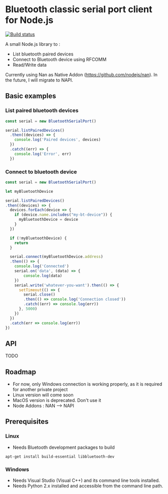 # Bluetooth classic serial port client for Node.js

[![Build status](https://ci.appveyor.com/api/projects/status/5pj8g6rh9ml9v52a?svg=true)](https://ci.appveyor.com/project/lrahobisoa/bluetooth-classic-serialport-client)

A small Node.js library to :
* List bluetooth paired devices
* Connect to Bluetooth device using RFCOMM
* Read/Write data

Currently using Nan as Native Addon (https://github.com/nodejs/nan). In the future, I will migrate to NAPI.

## Basic examples

### List paired bluetooth devices

``` javascript
const serial = new BluetoothSerialPort()

serial.listPairedDevices()
  .then((devices) => {
    console.log('Paired devices', devices)
  })
  .catch((err) => {
    console.log('Error', err)
  })
```

### Connect to bluetooth device

``` javascript
const serial = new BluetoothSerialPort()

let myBluetoothDevice

serial.listPairedDevices()
.then((devices) => {
  devices.forEach(device => {
    if (device.name.includes("my-bt-device")) {
      myBluetoothDevice = device
    }
  })

  if (!myBluetoothDevice) {
    return
  }

  serial.connect(myBluetoothDevice.address)
  .then(() => {
    console.log('Connected')
    serial.on('data', (data) => {
        console.log(data)
    })
    serial.write('whatever-you-want').then(() => {
      setTimeout(() => {
        serial.close()
        .then(() => console.log('Connection closed'))
        .catch((err) => console.log(err))
      }, 5000)
    })
  })
  .catch(err => console.log(err))
})
```

## API

TODO

## Roadmap

- For now, only Windows connection is working properly, as it is required for another private project
- Linux version will come soon
- MacOS version is deprecated. Don't use it
- Node Addons : NAN --> NAPI

## Prerequisites 

### Linux

* Needs Bluetooth development packages to build

`apt-get install build-essential libbluetooth-dev`

### Windows

* Needs Visual Studio (Visual C++) and its command line tools installed.
* Needs Python 2.x installed and accessible from the command line path.